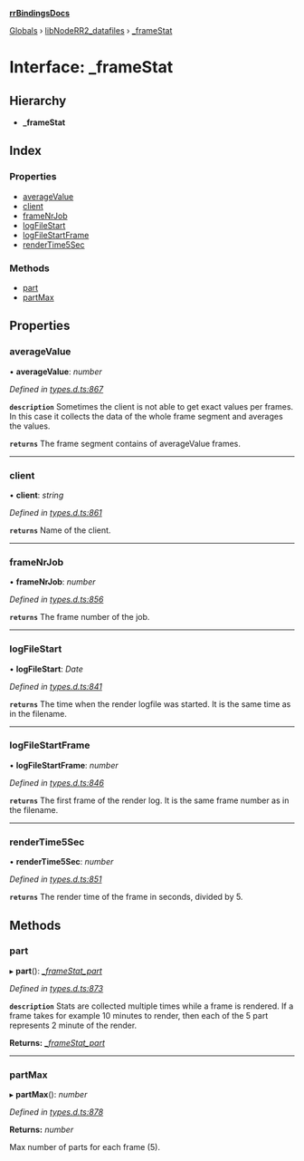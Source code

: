 **[rrBindingsDocs](../README.md)**

[Globals](../README.md) › [libNodeRR2_datafiles](../modules/libnoderr2_datafiles.md) › [_frameStat](libnoderr2_datafiles._framestat.md)

# Interface: _frameStat

## Hierarchy

* **_frameStat**

## Index

### Properties

* [averageValue](libnoderr2_datafiles._framestat.md#averagevalue)
* [client](libnoderr2_datafiles._framestat.md#client)
* [frameNrJob](libnoderr2_datafiles._framestat.md#framenrjob)
* [logFileStart](libnoderr2_datafiles._framestat.md#logfilestart)
* [logFileStartFrame](libnoderr2_datafiles._framestat.md#logfilestartframe)
* [renderTime5Sec](libnoderr2_datafiles._framestat.md#rendertime5sec)

### Methods

* [part](libnoderr2_datafiles._framestat.md#part)
* [partMax](libnoderr2_datafiles._framestat.md#partmax)

## Properties

###  averageValue

• **averageValue**: *number*

*Defined in [types.d.ts:867](https://github.com/Novalis15/rrBindings/blob/33d8d78/nodeJS/lx64/v6/types.d.ts#L867)*

**`description`** Sometimes the client is not able to get exact values per frames. In this case it collects the data of the whole frame segment and averages the values.

**`returns`** The frame segment contains of averageValue frames.

___

###  client

• **client**: *string*

*Defined in [types.d.ts:861](https://github.com/Novalis15/rrBindings/blob/33d8d78/nodeJS/lx64/v6/types.d.ts#L861)*

**`returns`** Name of the client.

___

###  frameNrJob

• **frameNrJob**: *number*

*Defined in [types.d.ts:856](https://github.com/Novalis15/rrBindings/blob/33d8d78/nodeJS/lx64/v6/types.d.ts#L856)*

**`returns`** The frame number of the job.

___

###  logFileStart

• **logFileStart**: *Date*

*Defined in [types.d.ts:841](https://github.com/Novalis15/rrBindings/blob/33d8d78/nodeJS/lx64/v6/types.d.ts#L841)*

**`returns`** The time when the render logfile was started. It is the same time as in the filename.

___

###  logFileStartFrame

• **logFileStartFrame**: *number*

*Defined in [types.d.ts:846](https://github.com/Novalis15/rrBindings/blob/33d8d78/nodeJS/lx64/v6/types.d.ts#L846)*

**`returns`** The first frame of the render log. It is the same frame number as in the filename.

___

###  renderTime5Sec

• **renderTime5Sec**: *number*

*Defined in [types.d.ts:851](https://github.com/Novalis15/rrBindings/blob/33d8d78/nodeJS/lx64/v6/types.d.ts#L851)*

**`returns`** The render time of the frame in seconds, divided by 5.

## Methods

###  part

▸ **part**(): *[_frameStat_part](libnoderr2_datafiles._framestat_part.md)*

*Defined in [types.d.ts:873](https://github.com/Novalis15/rrBindings/blob/33d8d78/nodeJS/lx64/v6/types.d.ts#L873)*

**`description`** Stats are collected multiple times while a frame is rendered. If a frame takes for example 10 minutes to render, then each of the 5 part represents 2 minute of the render.

**Returns:** *[_frameStat_part](libnoderr2_datafiles._framestat_part.md)*

___

###  partMax

▸ **partMax**(): *number*

*Defined in [types.d.ts:878](https://github.com/Novalis15/rrBindings/blob/33d8d78/nodeJS/lx64/v6/types.d.ts#L878)*

**Returns:** *number*

Max number of parts for each frame (5).